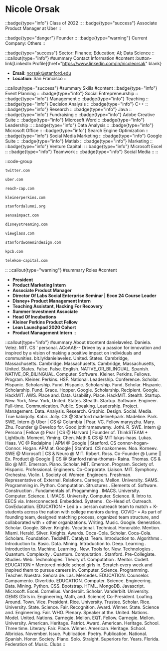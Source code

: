 # Nicole Orsak
::badge{type="info"}
Class of 2022
::
::badge{type="success"}
Associate Product Manager at Uber
::

::badge{type="danger"}
Founder
::
::badge{type="warning"}
Current Company: Others
::

::badge{type="success"}
Sector: Finance; Education; AI; Data Science
::
::callout{type="info"}
#summary
Contact Information
#content
:button-link[LinkedIn Profile]{href="https://www.linkedin.com/in/nicoleorsak" blank}
- **Email**: norsak@stanford.edu
- **Location**: San Francisco
::

::callout{type="success"}
#summary
Skills
#content
::badge{type="info"}
Event Planning
::
::badge{type="info"}
Social Entrepreneurship
::
::badge{type="info"}
Management
::
::badge{type="info"}
Teaching
::
::badge{type="info"}
Decision Analysis
::
::badge{type="info"}
C++
::
::badge{type="info"}
Research
::
::badge{type="info"}
Java
::
::badge{type="info"}
Fundraising
::
::badge{type="info"}
Adobe Creative Suite
::
::badge{type="info"}
Microsoft Word
::
::badge{type="info"}
Leadership
::
::badge{type="info"}
Data Analysis
::
::badge{type="info"}
Microsoft Office
::
::badge{type="info"}
Search Engine Optimization
::
::badge{type="info"}
Social Media Marketing
::
::badge{type="info"}
Google Suite
::
::badge{type="info"}
Matlab
::
::badge{type="info"}
Marketing
::
::badge{type="info"}
Venture Capital
::
::badge{type="info"}
Microsoft Excel
::
::badge{type="info"}
Teamwork
::
::badge{type="info"}
Social Media
::
::

::code-group
```bash [Twitter]
twitter.com
```
```bash [Uber]
uber.com
```
```bash [Reach Capital Partners]
reach-cap.com
```
```bash [KPCB]
kleinerperkins.com
```
```bash [Standford Alumni]
stanfordalumni.org
```
```bash [SENSA]
sensaimpact.com
```
```bash [Disney Streaming Services]
disneystreaming.com
```
```bash [View]
viewglass.com
```
```bash [Stanford Women in Design]
stanfordwomenindesign.com
```
```bash [Kleiner Perkins Caufield & Byers]
kpcb.com
```
```bash [Deutsche Telekom Capital Partners]
telekom-capital.com
```
::
::callout{type="warning"}
#summary
Roles
#content
- **President**
- **Product Marketing Intern**
- **Associate Product Manager**
- **Director Of Labs Social Enterprise Seminar | Econ 24 Course Leader**
- **Disney+ Product Management Intern**
- **Teaching Assistant, Hacking For Recovery**
- **Summer Investment Associate**
- **Head Of Incubations**
- **Kleiner Perkins Product Fellow**
- **Lean Launchpad 2020 Cohort**
- **Product Management Intern**
::

::callout{type="info"}
#summary
About
#content
danielavelez. Daniela. Velez. MIT. CS ‘ personal. ACoAAB-- Driven by a passion for innovation and inspired by a vision of making a positive impact on individuals and communities. bit.ly/danielavelez. United. States. Cambridge, Massachusetts. Cambridge. Massachusetts. Cambridge, Massachusetts, United. States. False. False. English. NATIVE_OR_BILINGUAL. Spanish. NATIVE_OR_BILINGUAL. Computer. Software. Kleiner. Perkins. Fellows. Program. Kleiner. Perkins. HSF. National. Leadership. Conference. Scholar. Hispanic. Scholarship. Fund. Hispanic. Scholarship. Fund. Scholar. Hispanic. Scholarship. Fund. Grace. Hopper. Google. Scholarship. Recipient. Google. HackMIT. AWS. Place and. Data. Usability. Place. HackMIT. Stealth. Startup. New. York, New. York, United. States. Stealth. Startup. Software. Engineer. Full-time. Communication. Public. Speaking. Leadership. Project. Management. Data. Analysis. Research. Graphic. Design. Social. Media. True kabirjolly. Kabir. Jolly. CS @ Stanford madelinehpark. Madeline. Park. SWE. Intern @ Uber | CS @ Columbia | Pear. VC. Fellow maryyzhu. Mary. Zhu. Founder @ Develop for. Good jothiramaswamy. Jothi. R. SWE. Intern @ Persona | Fellow @ Pear | CS @ Harvard | Founder of. ThinkSTEAM + Lightbulb. Moment. Yiming. Chen. Math & CS @ MIT lukas-haas. Lukas. Haas. VC @ Redalpine | APM @ Google | Stanford. CS connor-hogan- Connor. Hogan. APM at. Google | Stanford. CS noakorneev. Noa. Korneev. SWE @ Microsoft | CS & Neuro @ MIT. Robert. Ross. Co-Founder @ Lume || Ex. Product @ Google || CS @ Stanford raina-thomas- Raina. Thomas. CS & Bio @ MIT. Emerson. Piano. Scholar. MIT. Emerson. Program. Society of. Hispanic. Professional. Engineers. Co-Corporate. Liaison. MIT. Symphony. Orchestra. Violin. I. Society of. Women. Engineers. Freshman. Representative of. External. Relations. Carnegie. Mellon. University. SAMS. Programming in. Python. Computation. Structures . Elements of. Software. Construction . Fundamentals of. Progamming . IMACS. University. Computer. Science. I. IMACS. University. Computer. Science. II. Intro to. EECS via. Interconnected. Embedded. Systems . Co-Head of. Outreach. CovEducation. EDUCATION • Led a + person outreach team to match + K- students across the nation with college mentors during. COVID- • As part of founding team, designed matching process, organized team structure, and collaborated with + other organizations. Writing. Music. Google. Generation. Scholar. Google. Silver. Knights. Vocational. Technical. Honorable. Mention. Miami. Herald. Silver. Knights. Awards. Coca-Cola. Scholar. Coca-Cola. Scholars. Foundation. TedxMIT. Catalyst. Team. Introduction to. Algorithms . Introduction to. Basic. Data. Mining. Introduction to. Deep. Learning . Introduction to. Machine. Learning . New. Tools for. New. Technologies . Quantum. Complexity . Quantum. Computation . Stanford. Pre-Collegiate. Studies: Web. Technologies. Theory of. Computation . Mentor. CodeIt. EDUCATION • Mentored middle school girls in. Scratch every week and inspired them to pursue careers in. Computer. Science. Programming. Teacher. Nuestra. Señora de. Las. Mercedes. EDUCATION. Counselor. Campamento. Divertido. EDUCATION. Computer. Science. Engineering. Data. Mining. Python. CSS. Bootstrap. HTML. MongoDB. Javascript. Microsoft. Excel. Cornelius. Vanderbilt. Scholar. Vanderbilt. University. GEMS (Girls in. Engineering, Math, and. Science) Co-President. Loafing. Around. Town. Vice. President. Rice. University. Trustee. Scholar. Rice. University. State. Science. Fair. Recognition. Award. Winner. State. Science and. Engineering. Fair. WHO. Plenary. Speaker at the. United. Nations. Model. United. Nations. Carnegie. Mellon. EQT. Fellow. Carnegie. Mellon. University. American. Heritage. Patriot. Award. American. Heritage. School. Three time. Literary. Fair. Place. Winner. American. Heritage. School. Albricias. November. Issue. Publication. Poetry. Publication. National. Spanish. Honor. Society. Piano. Solo. Straight. Superiors for. Years. Florida. Federation of. Music. Clubs
::
